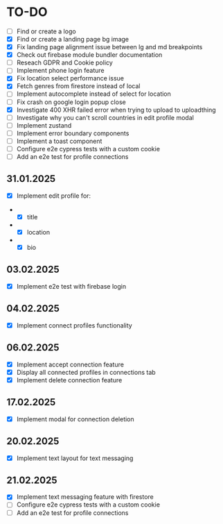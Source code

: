# TO-DO

- [ ] Find or create a logo
- [X] Find or create a landing page bg image
- [X] Fix landing page alignment issue between lg and md breakpoints
- [X] Check out firebase module bundler documentation
- [ ] Reseach GDPR and Cookie policy
- [ ] Implement phone login feature
- [X] Fix location select performance issue
- [X] Fetch genres from firestore instead of local
- [ ] Implement autocomplete instead of select for location
- [ ] Fix crash on google login popup close
- [X] Investigate 400 XHR failed error when trying to upload to uploadthing
- [ ] Investigate why you can't scroll countries in edit profile modal
- [ ] Implement zustand
- [ ] Implement error boundary components
- [ ] Implement a toast component
- [ ] Configure e2e cypress tests with a custom cookie
- [ ] Add an e2e test for profile connections

## 31.01.2025

- [x] Implement edit profile for:
- - [x] title
- - [x] location
- - [x] bio

## 03.02.2025

- [x] Implement e2e test with firebase login

## 04.02.2025

- [x] Implement connect profiles functionality

## 06.02.2025

- [X] Implement accept connection feature
- [X] Display all connected profiles in connections tab
- [X] Implement delete connection feature

## 17.02.2025

- [X] Implement modal for connection deletion

## 20.02.2025

- [X] Implement text layout for text messaging

## 21.02.2025

- [X] Implement text messaging feature with firestore
- [ ] Configure e2e cypress tests with a custom cookie
- [ ] Add an e2e test for profile connections
